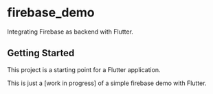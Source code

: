 # firebase_demo

Integrating Firebase as backend with Flutter.

## Getting Started

This project is a starting point for a Flutter application.

This is just a [work in progress] of a simple firebase demo with Flutter.
